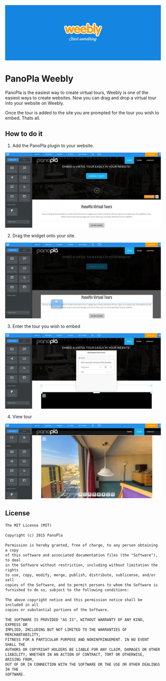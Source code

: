 <img src="Images/weebly.png" />

# PanoPla Weebly

PanoPla is the easiest way to create virtual tours, Weebly is one of the easiest ways to create websites. Now you can drag and drop a virtual tour into your website on Weebly.

Once the tour is added to the site you are prompted for the tour you wish to embed. Thats all.

## How to do it

1. Add the PanoPla plugin to your website.

<img src="Images/1.png" />

2. Drag the widget onto your site.

<img src="Images/2.png" />

3. Enter the tour you wish to embed

<img src="Images/3.png" />

4. View tour

<img src="Images/4.png" />

## License

```
The MIT License (MIT)

Copyright (c) 2015 PanoPla

Permission is hereby granted, free of charge, to any person obtaining a copy
of this software and associated documentation files (the "Software"), to deal
in the Software without restriction, including without limitation the rights
to use, copy, modify, merge, publish, distribute, sublicense, and/or sell
copies of the Software, and to permit persons to whom the Software is
furnished to do so, subject to the following conditions:

The above copyright notice and this permission notice shall be included in all
copies or substantial portions of the Software.

THE SOFTWARE IS PROVIDED "AS IS", WITHOUT WARRANTY OF ANY KIND, EXPRESS OR
IMPLIED, INCLUDING BUT NOT LIMITED TO THE WARRANTIES OF MERCHANTABILITY,
FITNESS FOR A PARTICULAR PURPOSE AND NONINFRINGEMENT. IN NO EVENT SHALL THE
AUTHORS OR COPYRIGHT HOLDERS BE LIABLE FOR ANY CLAIM, DAMAGES OR OTHER
LIABILITY, WHETHER IN AN ACTION OF CONTRACT, TORT OR OTHERWISE, ARISING FROM,
OUT OF OR IN CONNECTION WITH THE SOFTWARE OR THE USE OR OTHER DEALINGS IN THE
SOFTWARE.
```
